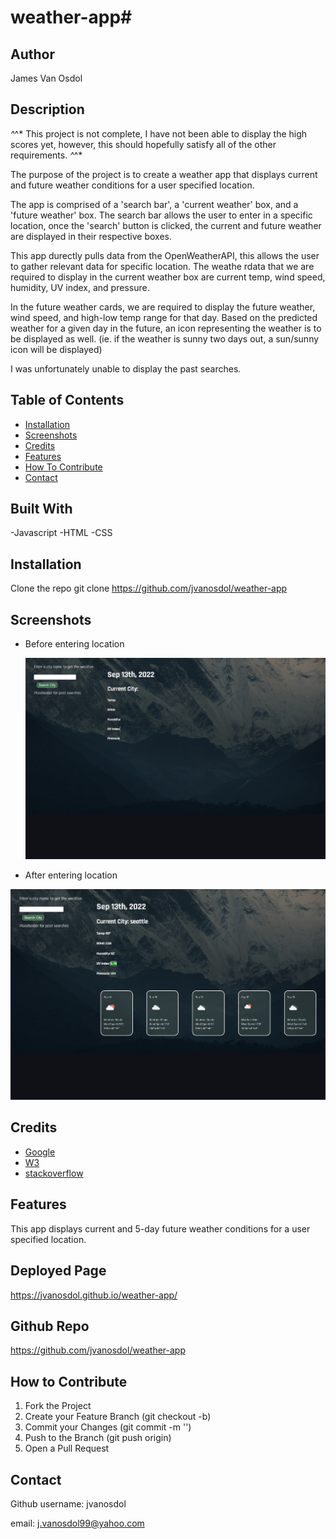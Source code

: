 # weather-app# <Timed-Quiz>

## Author

James Van Osdol

## Description

*^*^*  This project is not complete, I have not been able to display the high scores yet, however, this should hopefully satisfy all of the other requirements.  *^*^*

The purpose of the project is to create a weather app that displays current and future weather conditions for a user specified location.

The app is comprised of a 'search bar', a 'current weather' box, and a 'future weather' box. The search bar allows the user to enter in a specific location, once the 'search' button is clicked, the current and future weather are displayed in their respective boxes. 

This app durectly pulls data from the OpenWeatherAPI, this allows the user to gather relevant data for specific location. The weathe rdata that we are required to display in the current weather box are current temp, wind speed, humidity, UV index, and pressure.

In the future weather cards, we are required to display the future weather, wind speed, and high-low temp range for that day. Based on the predicted weather for a given day in the future, an icon representing the weather is to be displayed as well. (ie. if the weather is sunny two days out, a sun/sunny icon will be displayed)

I was unfortunately unable to display the past searches.


## Table of Contents

- [Installation](#installation)
- [Screenshots](#screenshots)
- [Credits](#credits)
- [Features](#features)
- [How To Contribute](#how-to-contribute)
- [Contact](#contact)


## Built With

-Javascript
-HTML
-CSS



## Installation

Clone the repo
git clone https://github.com/jvanosdol/weather-app


## Screenshots


- Before entering location

  ![screenshot](/assets/screenshot-blank.png)

- After entering location

![screenshot](/assets/screenshot-filled.png)


## Credits

- [Google](https://www.google.com)
- [W3](https://www.w3schools.com)
- [stackoverflow](https://stackoverflow.com/)

## Features

This app displays current and 5-day future weather conditions for a user specified location.


## Deployed Page

https://jvanosdol.github.io/weather-app/


## Github Repo

https://github.com/jvanosdol/weather-app


## How to Contribute

1. Fork the Project
2. Create your Feature Branch (git checkout -b)
3. Commit your Changes (git commit -m '')
4. Push to the Branch (git push origin)
5. Open a Pull Request


## Contact

Github username: jvanosdol

email: j.vanosdol99@yahoo.com

